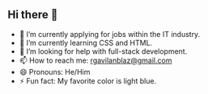 ## Hi there 👋

<!--
**rgavilanblaz/rgavilanblaz** is a ✨ _special_ ✨ repository because its `README.md` (this file) appears on your GitHub profile.
Here are some ideas to get you started:
-->

- 🔭 I’m currently applying for jobs within the IT industry.
- 🌱 I’m currently learning CSS and HTML.
- 🤔 I’m looking for help with full-stack development.
- 📫 How to reach me: rgavilanblaz@gmail.com
- 😄 Pronouns: He/Him
- ⚡ Fun fact: My favorite color is light blue.
